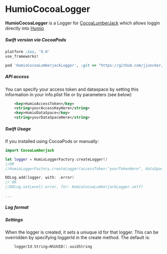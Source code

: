# HumioCocoaLogger
**HumioCocoaLogger** is a Logger for [CocoaLumberJack](https://github.com/CocoaLumberjack/CocoaLumberjack) which allows loggin directly into [Humio](http://humio.com/)

##### Swift version via CocoaPods
```ruby
platform :ios, '9.0'
use_frameworks!

pod 'HumioCocoaLumberjackLogger', :git => "https://github.com/jjuncker/HumioCocoaLumberjackLogger.git"
```

##### API access
You can specify your access token and dataspace by setting this information in your info.plist file or by parameters (see below)
```xml
	<key>HumioAccessToken</key>
	<string>yourAccessKeyHere</string>
	<key>HumioDataSpace</key>
	<string>yourDataSpaceHere</string>
```
##### Swift Usage

If you installed using CocoaPods or manually:
```swift
import CocoaLumberjack
```

```swift
let logger = HumioLoggerFactory.createLogger()
//OR 
//HumioLoggerFactory.createLogger(accessToken:"yourTokenHere", dataSpace:"yourDataSpaceHere")

DDLog.add(logger, with: .error) 
// OR
//DDLog.setLevel(.error, for: HumioCocoaLumberjackLogger.self)

...
```
##### Log format


##### Settings
When the logger is created, it sets a uniuque id for that logger. This can be overridden by specifying loggerId in the create method. The default is:

```swift
	loggerId:String=NSUUID().uuidString
```


